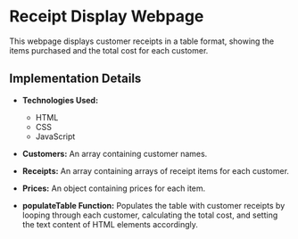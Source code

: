 # Receipt Display Webpage

This webpage displays customer receipts in a table format, showing the items purchased and the total cost for each customer.

## Implementation Details

- **Technologies Used:**
  - HTML
  - CSS
  - JavaScript

- **Customers:** An array containing customer names.
- **Receipts:** An array containing arrays of receipt items for each customer.
- **Prices:** An object containing prices for each item.
- **populateTable Function:** Populates the table with customer receipts by looping through each customer, calculating the total cost, and setting the text content of HTML elements accordingly.

